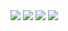 <img src="https://capsule-render.vercel.app/api?type=waving&height=300&color=87cefa&text=This%20is%20Hyeonsik's%20Github&animation=fadeIn"/>

<img src="https://img.shields.io/badge/Python-3776AB?style=flat&logo=python&logoColor=white" />
<img src="https://img.shields.io/badge/Pytorch-EE4C2C?style=flat&logo=pytorch&logoColor=white" />
<img src="https://img.shields.io/badge/SQL-4479A1?style=flat&logo=mysql&logoColor=white" />


